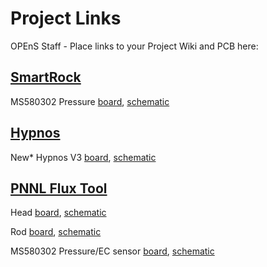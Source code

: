 # Project Links
OPEnS Staff - Place links to your Project Wiki and PCB here:
<!-- Copy an example below and fill in your information directly below this comment -->
## [SmartRock](https://github.com/OPEnSLab-OSU/SmartRock)

MS580302 Pressure [board](https://github.com/OPEnSLab-OSU/SmartRock/blob/master/MS5803/SmartRockMS5803.brd),
[schematic](https://github.com/OPEnSLab-OSU/SmartRock/blob/master/MS5803/SmartRockMS5803.sch)

## [Hypnos](https://github.com/OPEnSLab-OSU/OPEnS-Hypnos)

New* Hypnos V3 [board](https://github.com/OPEnSLab-OSU/OPEnS-Hypnos/blob/master/Hypnos/Hypnos%20V2.brd),
[schematic](https://github.com/OPEnSLab-OSU/OPEnS-Hypnos/blob/master/Hypnos/Hypnos%20V2.sch)

## [PNNL Flux Tool](https://github.com/OPEnSLab-OSU/PNNLFluxV1)

Head [board](https://github.com/OPEnSLab-OSU/PNNLFluxV1/blob/master/Head-Board/head-board.brd),
[schematic](https://github.com/OPEnSLab-OSU/PNNLFluxV1/blob/master/Head-Board/head-board.sch)

Rod [board](https://github.com/OPEnSLab-OSU/PNNLFluxV1/blob/master/Rod-Board/rod-board.brd),
[schematic](https://github.com/OPEnSLab-OSU/PNNLFluxV1/blob/master/Rod-Board/rod-board.sch)

MS580302 Pressure/EC sensor [board](https://github.com/OPEnSLab-OSU/PNNLFluxV1/blob/master/MS5803-02BA/MS5803-02BAv2.brd),
[schematic](https://github.com/OPEnSLab-OSU/PNNLFluxV1/blob/master/MS5803-02BA/MS5803-02BAv2.sch)


